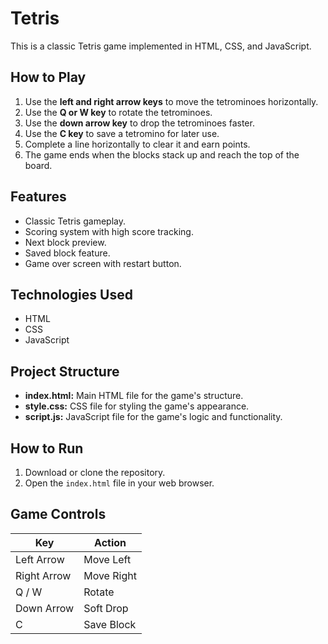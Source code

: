 # Tetris

This is a classic Tetris game implemented in HTML, CSS, and JavaScript.

## How to Play

1. Use the **left and right arrow keys** to move the tetrominoes horizontally.
2. Use the **Q or W key** to rotate the tetrominoes.
3. Use the **down arrow key** to drop the tetrominoes faster.
4. Use the **C key** to save a tetromino for later use.
5. Complete a line horizontally to clear it and earn points.
6. The game ends when the blocks stack up and reach the top of the board.

## Features

* Classic Tetris gameplay.
* Scoring system with high score tracking.
* Next block preview.
* Saved block feature.
* Game over screen with restart button.

## Technologies Used

* HTML
* CSS
* JavaScript

## Project Structure

* **index.html:** Main HTML file for the game's structure.
* **style.css:** CSS file for styling the game's appearance.
* **script.js:** JavaScript file for the game's logic and functionality.

## How to Run

1. Download or clone the repository.
2. Open the `index.html` file in your web browser.

## Game Controls

|Key|Action|
|---|---|
|Left Arrow|Move Left|
|Right Arrow|Move Right|
|Q / W|Rotate|
|Down Arrow|Soft Drop|
|C|Save Block|
